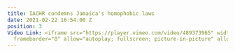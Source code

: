 ```yaml
---
title: IACHR condemns Jamaica's homophobic laws
date: 2021-02-22 16:54:00 Z
position: 3
Video Link: <iframe src="https://player.vimeo.com/video/489373965" width="640" height="360"
  frameborder="0" allow="autoplay; fullscreen; picture-in-picture" allowfullscreen></iframe>
---
```


